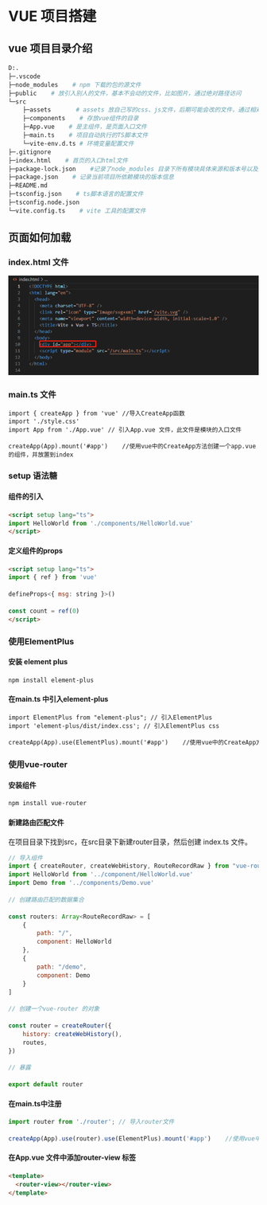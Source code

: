 # VUE 项目搭建

## vue 项目目录介绍

```bash
D:.
├─.vscode
├─node_modules    # npm 下载的包的源文件
├─public    # 放引入别人的文件，基本不会动的文件，比如图片，通过绝对路径访问
└─src    
    ├─assets       # assets 放自己写的css、js文件，后期可能会改的文件，通过相对路径访问
    ├─components    # 存放vue组件的目录
    ├─App.vue    # 是主组件，是页面入口文件
    ├─main.ts    # 项目自动执行的TS脚本文件
    └─vite-env.d.ts # 环境变量配置文件
├─.gitignore
├─index.html    # 首页的入口html文件
├─package-lock.json    #记录了node_modules 目录下所有模块具体来源和版本号以及其他信息
├─package.json    # 记录当前项目所依赖模块的版本信息
├─README.md
├─tsconfig.json    # ts脚本语言的配置文件
├─tsconfig.node.json
└─vite.config.ts    # vite 工具的配置文件
```

## 页面如何加载

### index.html 文件

![20220727114803](https://raw.githubusercontent.com/shibaoxi/shareimg/master/img/20220727114803.png)

### main.ts 文件

```nodejs
import { createApp } from 'vue' //导入CreateApp函数
import './style.css'
import App from './App.vue' // 引入App.vue 文件，此文件是模块的入口文件

createApp(App).mount('#app')    //使用vue中的CreateApp方法创建一个app.vue的组件，并放置到index
```

### setup 语法糖

#### 组件的引入

```html
<script setup lang="ts">
import HelloWorld from './components/HelloWorld.vue'
</script>
```

#### 定义组件的props

```html
<script setup lang="ts">
import { ref } from 'vue'

defineProps<{ msg: string }>()

const count = ref(0)
</script>
```

### 使用ElementPlus

#### 安装 element plus

```bash
npm install element-plus
```

#### 在main.ts 中引入element-plus

```html
import ElementPlus from "element-plus"; // 引入ElementPlus
import 'element-plus/dist/index.css'; // 引入ElementPlus css

createApp(App).use(ElementPlus).mount('#app')    //使用vue中的CreateApp方法创建一个app.vue的组件，并放置到index
```

### 使用vue-router

#### 安装组件

```bash
npm install vue-router
```

#### 新建路由匹配文件

在项目目录下找到src，在src目录下新建router目录，然后创建 index.ts 文件。

```javascript
// 导入组件
import { createRouter, createWebHistory, RouteRecordRaw } from "vue-router";
import HelloWorld from '../component/HelloWorld.vue'
import Demo from '../components/Demo.vue'

// 创建路由匹配的数据集合 

const routers: Array<RouteRecordRaw> = [
    {
        path: "/",
        component: HelloWorld
    },
    {
        path: "/demo",
        component: Demo
    }
]

// 创建一个vue-router 的对象

const router = createRouter({
    history: createWebHistory(), 
    routes,
})

// 暴露

export default router
```

#### 在main.ts中注册

```javascript
import router from './router'; // 导入router文件

createApp(App).use(router).use(ElementPlus).mount('#app')    //使用vue中的CreateApp方法创建一个app.vue的组件，并放置到index
```

#### 在App.vue 文件中添加router-view 标签

```html
<template>
  <router-view></router-view>
</template>

```
